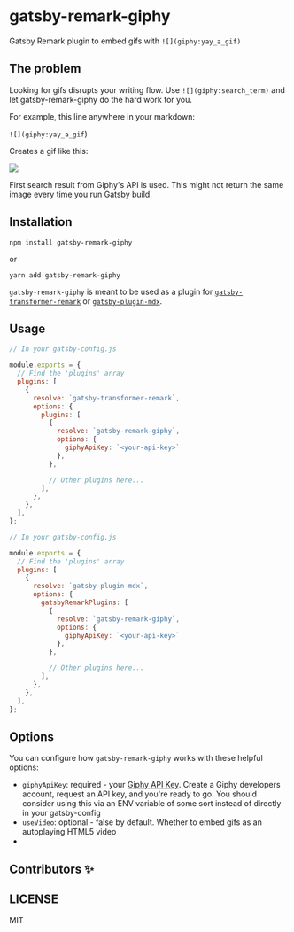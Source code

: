# gatsby-remark-giphy

Gatsby Remark plugin to embed gifs with `![](giphy:yay_a_gif)`

## The problem

Looking for gifs disrupts your writing flow. Use `![](giphy:search_term)` and let gatsby-remark-giphy do the hard work for you.

For example, this line anywhere in your markdown:

`![](giphy:yay_a_gif`)

Creates a gif like this:

![](https://media0.giphy.com/media/1APaqOO5JHnWKLc7Bi/giphy.gif)

First search result from Giphy's API is used. This might not return the same image every time you run Gatsby build.

## Installation

```
npm install gatsby-remark-giphy
```

or

```
yarn add gatsby-remark-giphy
```

`gatsby-remark-giphy` is meant to be used as a plugin for [`gatsby-transformer-remark`](https://github.com/gatsbyjs/gatsby/tree/master/packages/gatsby-transformer-remark) or [`gatsby-plugin-mdx`](https://github.com/gatsbyjs/gatsby/tree/master/packages/gatsby-plugin-mdx).

## Usage

```javascript
// In your gatsby-config.js

module.exports = {
  // Find the 'plugins' array
  plugins: [
    {
      resolve: `gatsby-transformer-remark`,
      options: {
        plugins: [
          {
            resolve: `gatsby-remark-giphy`,
            options: {
              giphyApiKey: `<your-api-key>`
            },
          },

          // Other plugins here...
        ],
      },
    },
  ],
};
```

```javascript
// In your gatsby-config.js

module.exports = {
  // Find the 'plugins' array
  plugins: [
    {
      resolve: `gatsby-plugin-mdx`,
      options: {
        gatsbyRemarkPlugins: [
          {
            resolve: `gatsby-remark-giphy`,
            options: {
              giphyApiKey: `<your-api-key>`
            },
          },

          // Other plugins here...
        ],
      },
    },
  ],
};
```

## Options

You can configure how `gatsby-remark-giphy` works with these helpful options:

- `giphyApiKey`: required - your [Giphy API Key](https://developers.giphy.com/). Create a Giphy developers account, request an API key, and you're ready to go. You should consider using this via an ENV variable of some sort instead of directly in your gatsby-config
- `useVideo`: optional - false by default. Whether to embed gifs as an autoplaying HTML5 video
- 

## Contributors ✨

## LICENSE

MIT